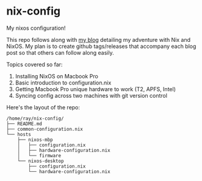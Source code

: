 # nix-config
My nixos configuration!

This repo follows along with [my blog](https://dev.to/raymondgh/series/22931) detailing my adventure with Nix and NixOS. My plan is to create github tags/releases that accompany each blog post so that others can follow along easily. 

Topics covered so far:

1. Installing NixOS on Macbook Pro
2. Basic introduction to configuration.nix
3. Getting Macbook Pro unique hardware to work (T2, APFS, Intel)
4. Syncing config across two machines with git version control

Here's the layout of the repo:

```
/home/ray/nix-config/
├── README.md
├── common-configuration.nix
└── hosts
    ├── nixos-mbp
    │   ├── configuration.nix
    │   ├── hardware-configuration.nix
    │   └── firmware
    └── nixos-desktop
        ├── configuration.nix
        └── hardware-configuration.nix
```
